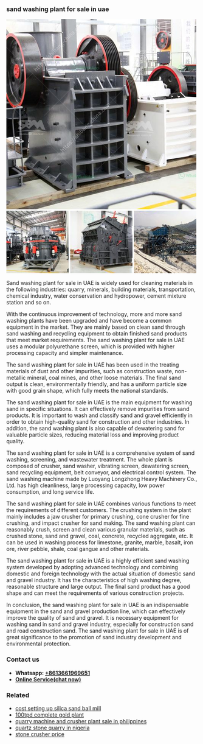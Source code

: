 <h3>sand washing plant for sale in uae</h3><img src='1703042462.jpg' alt=''><p>Sand washing plant for sale in UAE is widely used for cleaning materials in the following industries: quarry, minerals, building materials, transportation, chemical industry, water conservation and hydropower, cement mixture station and so on.</p><p>With the continuous improvement of technology, more and more sand washing plants have been upgraded and have become a common equipment in the market. They are mainly based on clean sand through sand washing and recycling equipment to obtain finished sand products that meet market requirements. The sand washing plant for sale in UAE uses a modular polyurethane screen, which is provided with higher processing capacity and simpler maintenance.</p><p>The sand washing plant for sale in UAE has been used in the treating materials of dust and other impurities, such as construction waste, non-metallic mineral, coal mines, and other loose materials. The final sand output is clean, environmentally friendly, and has a uniform particle size with good grain shape, which fully meets the national standards.</p><p>The sand washing plant for sale in UAE is the main equipment for washing sand in specific situations. It can effectively remove impurities from sand products. It is important to wash and classify sand and gravel efficiently in order to obtain high-quality sand for construction and other industries. In addition, the sand washing plant is also capable of dewatering sand for valuable particle sizes, reducing material loss and improving product quality.</p><p>The sand washing plant for sale in UAE is a comprehensive system of sand washing, screening, and wastewater treatment. The whole plant is composed of crusher, sand washer, vibrating screen, dewatering screen, sand recycling equipment, belt conveyor, and electrical control system. The sand washing machine made by Luoyang Longzhong Heavy Machinery Co., Ltd. has high cleanliness, large processing capacity, low power consumption, and long service life.</p><p>The sand washing plant for sale in UAE combines various functions to meet the requirements of different customers. The crushing system in the plant mainly includes a jaw crusher for primary crushing, cone crusher for fine crushing, and impact crusher for sand making. The sand washing plant can reasonably crush, screen and clean various granular materials, such as crushed stone, sand and gravel, coal, concrete, recycled aggregate, etc. It can be used in washing process for limestone, granite, marble, basalt, iron ore, river pebble, shale, coal gangue and other materials.</p><p>The sand washing plant for sale in UAE is a highly efficient sand washing system developed by adopting advanced technology and combining domestic and foreign technology with the actual situation of domestic sand and gravel industry. It has the characteristics of high washing degree, reasonable structure and large output. The final sand product has a good shape and can meet the requirements of various construction projects.</p><p>In conclusion, the sand washing plant for sale in UAE is an indispensable equipment in the sand and gravel production line, which can effectively improve the quality of sand and gravel. It is necessary equipment for washing sand in sand and gravel industry, especially for construction sand and road construction sand. The sand washing plant for sale in UAE is of great significance to the promotion of sand industry development and environmental protection.</p><h3>Contact us</h3><ul><li><strong>Whatsapp:&nbsp;<a href="https://wa.me/8613661969651">+8613661969651</a></strong></li><li><a href="https://swt.shibang-china.com/?git&amp;zhl&amp;sand washing plant for sale in uae"><strong>Online Service(chat now)</strong></a></li></ul><h3>Related</h3><ul><li><a href='cost setting up silica sand ball mill.md'>cost setting up silica sand ball mill</a></li><li><a href='100tpd complete gold plant.md'>100tpd complete gold plant</a></li><li><a href='quarry machine and crusher plant sale in philippines.md'>quarry machine and crusher plant sale in philippines</a></li><li><a href='quartz stone quarry in nigeria.md'>quartz stone quarry in nigeria</a></li><li><a href='stone crusher price.md'>stone crusher price</a></li></ul>